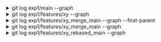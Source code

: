 
<details><summary>git log exp1/main --graph</summary>
<p>
<pre>
* 8d7218f335080049b5bedac1abd65c33cf206b84 (exp1/main) function d
* 2e6cc37c0e676f7f0d79e90b91830d103c2e4909 added function c
* 00ccb217782bd8f08f33f83f2da1c12a5bbaf855 added function b
* 41abdf604b7d354d63b80f12ebed67586251f116 added function a
* da6a07ddab846dd038db0ee9972fe22802572884 (origin/main, origin/HEAD, main) Initial commit
</pre>
</p></details>


<details><summary>git log exp1/features/xy --graph</summary>
<p>
<pre>
* ab748d502e13571fb38d8fc4da202bcc33995c8b (HEAD -> exp1/features/xy, origin/exp1/features/xy) added function y
* 8a7617bcbaaad49db163412a6d7e4bf23c7ec63b added function x
* 00ccb217782bd8f08f33f83f2da1c12a5bbaf855 added function b
* 41abdf604b7d354d63b80f12ebed67586251f116 added function a
* da6a07ddab846dd038db0ee9972fe22802572884 (origin/main, origin/HEAD, main) Initial commit
</pre>
</p></details>


<details><summary>git log exp1/features/xy_merge_main --graph --first-parent</summary>
<p>
<pre>
* ab748d502e13571fb38d8fc4da202bcc33995c8b (HEAD -> exp1/features/xy, origin/exp1/features/xy) added function y
* 8a7617bcbaaad49db163412a6d7e4bf23c7ec63b added function x
* 00ccb217782bd8f08f33f83f2da1c12a5bbaf855 added function b
* 41abdf604b7d354d63b80f12ebed67586251f116 added function a
* da6a07ddab846dd038db0ee9972fe22802572884 (origin/main, origin/HEAD, main) Initial commit
</pre>
</p></details>

<details><summary>git log exp1/features/xy_merge_main --graph</summary>
<p>
<pre>
*   58bb746fd34df652b95cc14e9348b70c92e12b24 (origin/exp1/features/xy_merge_main, exp1/features/xy_merge_main) merged function c and d from exp1/main
|\  
| * 8d7218f335080049b5bedac1abd65c33cf206b84 (exp1/main) function d
| * 2e6cc37c0e676f7f0d79e90b91830d103c2e4909 added function c
* | ab748d502e13571fb38d8fc4da202bcc33995c8b (HEAD -> exp1/features/xy, origin/exp1/features/xy) added function y
* | 8a7617bcbaaad49db163412a6d7e4bf23c7ec63b added function x
|/  
* 00ccb217782bd8f08f33f83f2da1c12a5bbaf855 added function b
* 41abdf604b7d354d63b80f12ebed67586251f116 added function a
* da6a07ddab846dd038db0ee9972fe22802572884 (origin/main, origin/HEAD, main) Initial commit
</pre>
</p></details>

<details><summary>git log exp1/features/xy_rebased_main --graph</summary>
<p>
<pre>
* b3e8622b7c348c28e0538411daabc9e7d2b71754 (origin/exp1/features/xy_rebased_main, exp1/features/xy_rebased_main) added function y
* 1f91ad34f8058f008a765b90aea208e4f2e5a477 added function x
* 8d7218f335080049b5bedac1abd65c33cf206b84 (exp1/main) function d
* 2e6cc37c0e676f7f0d79e90b91830d103c2e4909 added function c
* 00ccb217782bd8f08f33f83f2da1c12a5bbaf855 added function b
* 41abdf604b7d354d63b80f12ebed67586251f116 added function a
* da6a07ddab846dd038db0ee9972fe22802572884 (origin/main, origin/HEAD, main) Initial commit
</pre>
</p></details>

